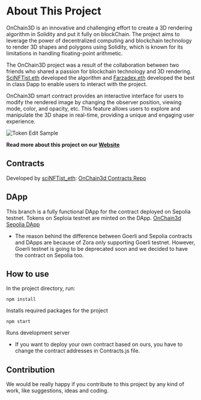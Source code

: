 # About This Project

OnChain3D is an innovative and challenging effort to create a 3D rendering algorithm in Solidity and put it fully on blockChain. The project aims to leverage the power of decentralized computing and blockchain technology to render 3D shapes and polygons using Solidity, which is known for its limitations in handling floating-point arithmetic.

The OnChain3D project was a result of the collaboration between two friends who shared a passion for blockchain technology and 3D rendering. [SciNFTist.eth](https://twitter.com/sciNFTist") developed the algorithm and [Farzadex.eth](https://twitter.com/farzadex) developed the best in class Dapp to enable users to interact with the project.

OnChain3D smart contract provides an interactive interface for users to modify the rendered image by changing the observer position, viewing mode, color, and opacity, etc. This feature allows users to explore and manipulate the 3D shape in real-time, providing a unique and engaging user experience.

![Token Edit Sample](public/token-edit.gif)

**Read more about this project on our [Website](https://onchain3d.xyz)**

## Contracts
Developed by [sciNFTist_eth](https://github.com/shypink): [OnChain3d Contracts Repo](https://github.com/shypink/OnChain3d)


## DApp
This branch is a fully functional DApp for the contract deployed on Sepolia testnet. Tokens on Seploia testnet are minted on the DApp. 
[OnChain3d Sepolia DApp](https://sepolia.onchain3d.xyz)
- The reason behind the difference between Goerli and Sepolia contracts and DApps are because of Zora only supporting Goerli testnet. However, Goerli testnet is going to be deprecated soon and we decided to have the contract on Sepolia too.

## How to use

In the project directory, run:

`npm install`

Installs required packages for the project

`npm start`

Runs development server

* If you want to deploy your own contract based on ours, you have to change the contract addresses in Contracts.js file.

## Contribution
We would be really happy if you contribute to this project by any kind of work, like suggestions, ideas and coding.

